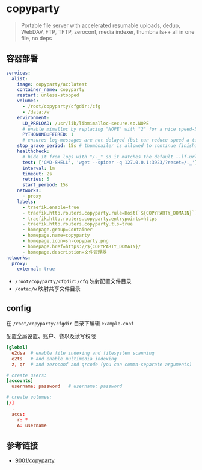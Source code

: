 # copyparty

> Portable file server with accelerated resumable uploads, dedup, WebDAV, FTP, TFTP, zeroconf, media indexer, thumbnails++ all in one file, no deps

## 容器部署

```yaml
services:
  alist:
    image: copyparty/ac:latest
    container_name: copyparty
    restart: unless-stopped
    volumes:
      - /root/copyparty/cfgdir:/cfg
      - /data:/w
    environment:
      LD_PRELOAD: /usr/lib/libmimalloc-secure.so.NOPE
      # enable mimalloc by replacing "NOPE" with "2" for a nice speed-boost (will use twice as much ram)
      PYTHONUNBUFFERED: 1
      # ensures log-messages are not delayed (but can reduce speed a tiny bit)
    stop_grace_period: 15s # thumbnailer is allowed to continue finishing up for 10s after the shutdown signal
    healthcheck:
      # hide it from logs with "/._" so it matches the default --lf-url filter
      test: ['CMD-SHELL', 'wget --spider -q 127.0.0.1:3923/?reset=/._']
      interval: 1m
      timeout: 2s
      retries: 5
      start_period: 15s
    networks:
      - proxy
    labels:
      - traefik.enable=true
      - traefik.http.routers.copyparty.rule=Host(`${COPYPARTY_DOMAIN}`)
      - traefik.http.routers.copyparty.entrypoints=https
      - traefik.http.routers.copyparty.tls=true
      - homepage.group=Container
      - homepage.name=copyparty
      - homepage.icon=sh-copyparty.png
      - homepage.href=https://${COPYPARTY_DOMAIN}/
      - homepage.description=文件管理器
networks:
  proxy:
    external: true
```

- `/root/copyparty/cfgdir:/cfg` 映射配置文件目录
- `/data:/w` 映射共享文件目录

## config

在 `/root/copyparty/cfgdir` 目录下编辑 `example.conf`

配置全局设置、账户、卷以及读写权限

```conf
[global]
  e2dsa  # enable file indexing and filesystem scanning
  e2ts   # and enable multimedia indexing
  z, qr  # and zeroconf and qrcode (you can comma-separate arguments)

# create users:
[accounts]
  username: password   # username: password

# create volumes:
[/]
  .
  accs:
    r: *
    A: username
```

## 参考链接

- [9001/copyparty](https://github.com/9001/copyparty)

